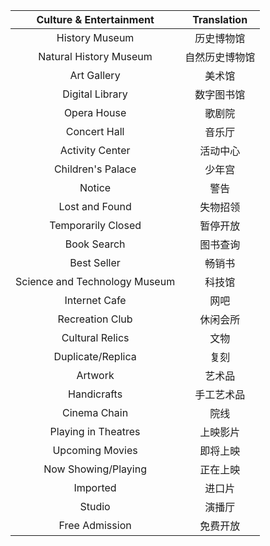 

Culture & Entertainment| Translation |
:---:|:---:
History Museum|历史博物馆
Natural History Museum|自然历史博物馆
Art Gallery|美术馆
Digital Library|数字图书馆
Opera House|歌剧院
Concert Hall|音乐厅
Activity Center|活动中心
Children's Palace|少年宫
Notice|警告
Lost and Found|失物招领
Temporarily Closed|暂停开放
Book Search|图书查询
Best Seller|畅销书
Science and Technology Museum|科技馆
Internet Cafe|网吧  
Recreation Club|休闲会所
Cultural Relics|文物
Duplicate/Replica|复刻
Artwork|艺术品
Handicrafts|手工艺术品
Cinema Chain|院线
Playing in Theatres|上映影片
Upcoming Movies|即将上映
Now Showing/Playing|正在上映
Imported|进口片
Studio|演播厅
Free Admission|免费开放

